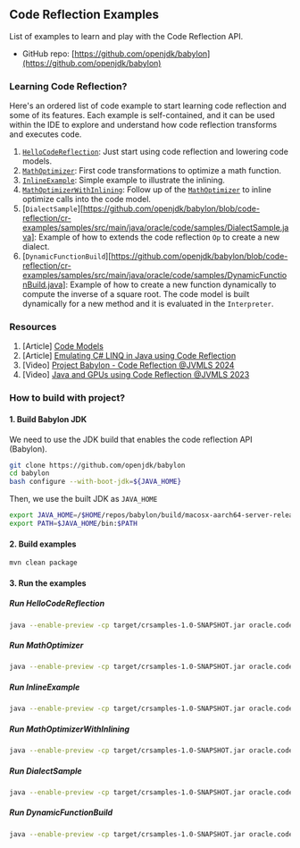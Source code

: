## Code Reflection Examples

List of examples to learn and play with the Code Reflection API.

- GitHub repo: [https://github.com/openjdk/babylon](https://github.com/openjdk/babylon)

### Learning Code Reflection?

Here's an ordered list of code example to start learning code reflection and some of its features.
Each example is self-contained, and it can be used within the IDE to explore and understand how code reflection
transforms and executes code.

1. [`HelloCodeReflection`](https://github.com/openjdk/babylon/blob/code-reflection/cr-examples/samples/src/main/java/oracle/code/samples/HelloCodeReflection.java): Just start using code reflection and lowering code models.
2. [`MathOptimizer`](https://github.com/openjdk/babylon/blob/code-reflection/cr-examples/samples/src/main/java/oracle/code/samples/MathOptimizer.java): First code transformations to optimize a math function.
3. [`InlineExample`](https://github.com/openjdk/babylon/blob/code-reflection/cr-examples/samples/src/main/java/oracle/code/samples/InliningExample.java): Simple example to illustrate the inlining.
4. [`MathOptimizerWithInlining`](https://github.com/openjdk/babylon/blob/code-reflection/cr-examples/samples/src/main/java/oracle/code/samples/MathOptimizerWithInlining.java): Follow up of the [`MathOptimizer`](https://github.com/openjdk/babylon/blob/code-reflection/cr-examples/samples/src/main/java/oracle/code/samples/MathOptimizer.java) to inline optimize calls into the code model.
5. [`DialectSample`][https://github.com/openjdk/babylon/blob/code-reflection/cr-examples/samples/src/main/java/oracle/code/samples/DialectSample.java]: Example of how to extends the code reflection `Op` to create a new dialect.
6. [`DynamicFunctionBuild`][https://github.com/openjdk/babylon/blob/code-reflection/cr-examples/samples/src/main/java/oracle/code/samples/DynamicFunctionBuild.java]: Example of how to create a new function dynamically to compute the inverse of a square root. The code model is built dynamically for a new method and it is evaluated in the `Interpreter`.

### Resources

1. [Article] [Code Models](https://openjdk.org/projects/babylon/articles/code-models)
2. [Article] [Emulating C# LINQ in Java using Code Reflection
   ](https://openjdk.org/projects/babylon/articles/linq)
3. [Video] [Project Babylon - Code Reflection @JVMLS 2024](https://www.youtube.com/watch?v=6c0DB2kwF_Q)
4. [Video] [Java and GPUs using Code Reflection @JVMLS 2023](https://www.youtube.com/watch?v=lbKBu3lTftc)

### How to build with project?

#### 1. Build Babylon JDK

We need to use the JDK build that enables the code reflection API (Babylon).

```bash
git clone https://github.com/openjdk/babylon
cd babylon
bash configure --with-boot-jdk=${JAVA_HOME}
```

Then, we use the built JDK as `JAVA_HOME`

```bash
export JAVA_HOME=/$HOME/repos/babylon/build/macosx-aarch64-server-release/jdk/
export PATH=$JAVA_HOME/bin:$PATH
```

#### 2. Build examples

```bash
mvn clean package
```

#### 3. Run the examples


##### Run HelloCodeReflection

```bash
java --enable-preview -cp target/crsamples-1.0-SNAPSHOT.jar oracle.code.samples.HelloCodeReflection
```

##### Run MathOptimizer

```bash
java --enable-preview -cp target/crsamples-1.0-SNAPSHOT.jar oracle.code.samples.MathOptimizer
```

##### Run InlineExample

```bash
java --enable-preview -cp target/crsamples-1.0-SNAPSHOT.jar oracle.code.samples.InlineExample
```

##### Run MathOptimizerWithInlining

```bash
java --enable-preview -cp target/crsamples-1.0-SNAPSHOT.jar oracle.code.samples.MathOptimizerWithInlining
```

##### Run DialectSample

```bash
java --enable-preview -cp target/crsamples-1.0-SNAPSHOT.jar oracle.code.samples.DialectSample
```


##### Run DynamicFunctionBuild

```bash
java --enable-preview -cp target/crsamples-1.0-SNAPSHOT.jar oracle.code.samples.DynamicFunctionBuild
```